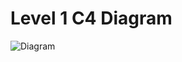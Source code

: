 # Level 1 C4 Diagram
![Diagram](diagram.png)
<!-- Ensure diagram is in same folder and named diagram.png -->
